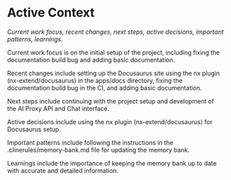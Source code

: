 # Active Context

_Current work focus, recent changes, next steps, active decisions, important
patterns, learnings._

Current work focus is on the initial setup of the project, including fixing the
documentation build bug and adding basic documentation.

Recent changes include setting up the Docusaurus site using the nx plugin
(nx-extend/docusaurus) in the apps/docs directory, fixing the documentation
build bug in the CI, and adding basic documentation.

Next steps include continuing with the project setup and development of the AI
Proxy API and Chat interface.

Active decisions include using the nx plugin (nx-extend/docusaurus) for
Docusaurus setup.

Important patterns include following the instructions in the
.clinerules/memory-bank.md file for updating the memory bank.

Learnings include the importance of keeping the memory bank up to date with
accurate and detailed information.
